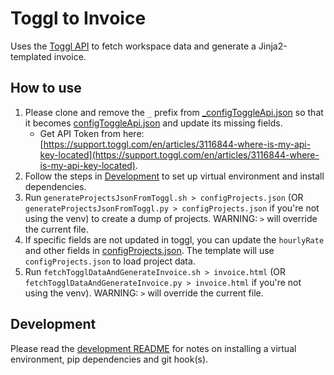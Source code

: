 # Toggl to Invoice

Uses the [Toggl API](https://developers.track.toggl.com/docs/) to fetch workspace data and generate a Jinja2-templated invoice.

## How to use

1. Please clone and remove the `_` prefix from [_configToggleApi.json](_configToggleApi.json) so that it becomes [configToggleApi.json](configToggleApi.json) and update its missing fields.
   - Get API Token from here: [https://support.toggl.com/en/articles/3116844-where-is-my-api-key-located](https://support.toggl.com/en/articles/3116844-where-is-my-api-key-located).
2. Follow the steps in [Development](#development) to set up virtual environment and install dependencies.
3. Run `generateProjectsJsonFromToggl.sh > configProjects.json` (OR `generateProjectsJsonFromToggl.py > configProjects.json` if you're not using the venv) to create a dump of projects. WARNING: `>` will override the current file.
4. If specific fields are not updated in toggl, you can update the `hourlyRate` and other fields in [configProjects.json](configProjects.json). The template will use `configProjects.json` to load project data.
5. Run `fetchTogglDataAndGenerateInvoice.sh > invoice.html` (OR `fetchTogglDataAndGenerateInvoice.py > invoice.html` if you're not using the venv). WARNING: `>` will override the current file.

## Development

Please read the [development README](./development/README.md) for notes on installing a virtual environment, pip dependencies and git hook(s).
